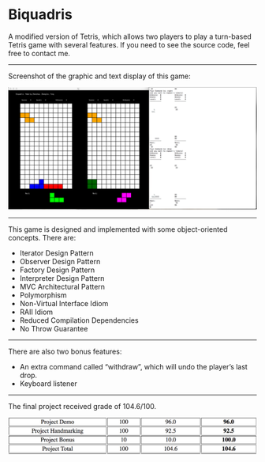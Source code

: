 # Biquadris
A modified version of Tetris, which allows two players to play a turn-based Tetris game with several features. If you need to see the source code, feel free to contact me.

---

Screenshot of the graphic and text display of this game:

![](biquadris.png)

---

This game is designed and implemented with some object-oriented concepts. There are:
* Iterator Design Pattern
* Observer Design Pattern
* Factory Design Pattern
* Interpreter Design Pattern
* MVC Architectural Pattern
* Polymorphism
* Non-Virtual Interface Idiom
* RAII Idiom
* Reduced Compilation Dependencies
* No Throw Guarantee

---

There are also two bonus features:
* An extra command called “withdraw”, which will undo the player’s last drop.
* Keyboard listener

---

The final project received grade of 104.6/100.

![](cs246-final-project-grade.png)
